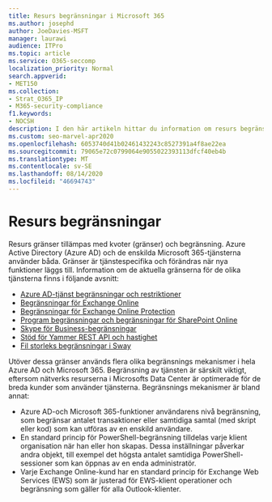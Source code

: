```yaml
---
title: Resurs begränsningar i Microsoft 365
ms.author: josephd
author: JoeDavies-MSFT
manager: laurawi
audience: ITPro
ms.topic: article
ms.service: O365-seccomp
localization_priority: Normal
search.appverid:
- MET150
ms.collection:
- Strat_O365_IP
- M365-security-compliance
f1.keywords:
- NOCSH
description: I den här artikeln hittar du information om resurs begränsningar för de olika programmen i Microsoft 365.
ms.custom: seo-marvel-apr2020
ms.openlocfilehash: 6053740d41b02461432243c8527391a4f8ae22ea
ms.sourcegitcommit: 79065e72c0799064e9055022393113dfcf40eb4b
ms.translationtype: MT
ms.contentlocale: sv-SE
ms.lasthandoff: 08/14/2020
ms.locfileid: "46694743"
---
```

# <a name="resource-limits"></a>Resurs begränsningar

Resurs gränser tillämpas med kvoter (gränser) och begränsning. Azure Active Directory (Azure AD) och de enskilda Microsoft 365-tjänsterna använder båda. Gränser är tjänstespecifika och förändras när nya funktioner läggs till. Information om de aktuella gränserna för de olika tjänsterna finns i följande avsnitt:

- [Azure AD-tjänst begränsningar och restriktioner](https://docs.microsoft.com/azure/azure-resource-manager/management/azure-subscription-service-limits)
- [Begränsningar för Exchange Online](https://technet.microsoft.com/library/exchange-online-limits.aspx)
- [Begränsningar för Exchange Online Protection](https://technet.microsoft.com/library/exchange-online-protection-limits.aspx)
- [Program begränsningar och begränsningar för SharePoint Online](https://support.office.com/article/SharePoint-Online-software-boundaries-and-limits-8F34FF47-B749-408B-ABC0-B605E1F6D498)
- [Skype för Business-begränsningar](https://technet.microsoft.com/library/skype-for-business-online-limits.aspx)
- [Stöd för Yammer REST API och hastighet](https://developer.yammer.com/docs/rest-api-rate-limits)
- [Fil storleks begränsningar i Sway](https://support.office.com/article/File-size-limits-in-Sway-4db21bc6-b42b-499f-9272-66e089db109f)

Utöver dessa gränser används flera olika begränsnings mekanismer i hela Azure AD och Microsoft 365. Begränsning av tjänsten är särskilt viktigt, eftersom nätverks resurserna i Microsofts Data Center är optimerade för de breda kunder som använder tjänsterna. Begränsnings mekanismer är bland annat:

- Azure AD-och Microsoft 365-funktioner användarens nivå begränsning, som begränsar antalet transaktioner eller samtidiga samtal (med skript eller kod) som kan utföras av en enskild användare.
- En standard princip för PowerShell-begränsning tilldelas varje klient organisation när han eller hon skapas. Dessa inställningar påverkar andra objekt, till exempel det högsta antalet samtidiga PowerShell-sessioner som kan öppnas av en enda administratör.
- Varje Exchange Online-kund har en standard princip för Exchange Web Services (EWS) som är justerad för EWS-klient operationer och begränsning som gäller för alla Outlook-klienter.
